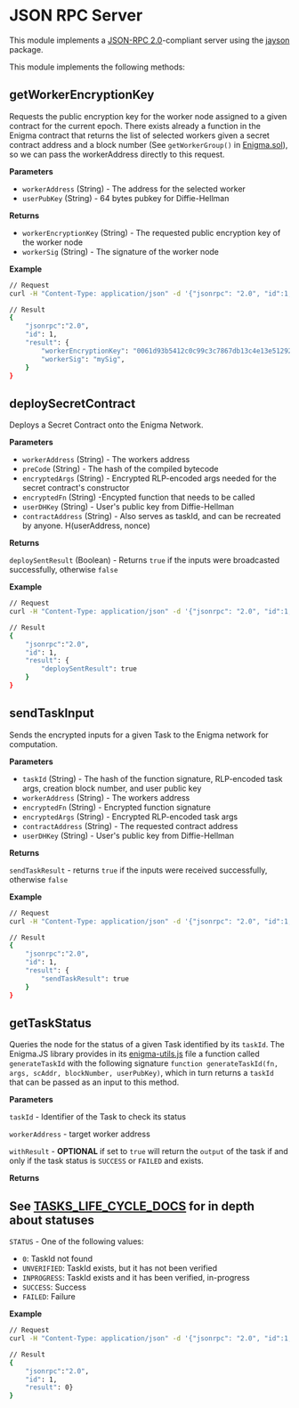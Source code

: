 # JSON RPC Server

This module implements a [JSON-RPC 2.0](https://www.jsonrpc.org/specification_)-compliant server using the [jayson](https://www.npmjs.com/package/jayson) package.

This module implements the following methods:

## getWorkerEncryptionKey

Requests the public encryption key for the worker node assigned to a given contract for the current epoch. There exists already a function in the Enigma contract that returns the list of selected workers given a secret contract address and a block number (See `getWorkerGroup()` in [Enigma.sol](https://github.com/enigmampc/enigma-contract-internal/blob/master/contracts/Enigma.sol)), so we can pass the workerAddress directly to this request.

**Parameters**

- `workerAddress` (String) - The address for the selected worker
- `userPubKey` (String) - 64 bytes pubkey for Diffie-Hellman

**Returns**

- `workerEncryptionKey` (String) - The requested public encryption key of the worker node
- `workerSig` (String) - The signature of the worker node

**Example**

```sh
// Request
curl -H "Content-Type: application/json" -d '{"jsonrpc": "2.0", "id":1, "method":"getWorkerEncryptionKey", "params": {"workerAddress": "0x627306090abaB3A6e1400e9345bC60c78a8BEf57", "userPubKey": "2ea8e4cefb78efd0725ed12b23b05079a0a433cc8a656f212accf58672fee44a20cfcaa50466237273e762e49ec912be61358d5e90bff56a53a0ed42abfe27e3"}}'

// Result
{
	"jsonrpc":"2.0",
	"id": 1,
	"result": {
	    "workerEncryptionKey": "0061d93b5412c0c99c3c7867db13c4e13e51292bd52565d002ecf845bb0cfd8adfa5459173364ea8aff3fe24054cca88581f6c3c5e928097b9d4d47fce12ae47",
	    "workerSig": "mySig",
	}
}
```
## deploySecretContract

Deploys a Secret Contract onto the Enigma Network.

**Parameters**

- `workerAddress` (String) - The workers address
- `preCode` (String) - The hash of the compiled bytecode
- `encryptedArgs` (String) - Encrypted RLP-encoded args needed for the secret contract's constructor
- `encryptedFn` (String) -Encypted function that needs to be called
- `userDHKey` (String) - User's public key from Diffie-Hellman
- `contractAddress` (String) - Also serves as taskId, and can be recreated by anyone. H(userAddress, nonce)

**Returns**

`deploySentResult` (Boolean) - Returns `true` if the inputs were broadcasted successfully, otherwise `false`


**Example**

```sh
// Request
curl -H "Content-Type: application/json" -d '{"jsonrpc": "2.0", "id":1, "method":"deploySecretContract", "params": {"preCode": "0xd8bba960831bacafe85a45f6e29d3d3cb7f61180cce79dc41d47ab6a18e195dc...", "encryptedArgs": "3cf8eb4f23632a59e3e2b21a25c6aa4538fde5253c7b50a10caa948e12ddc83f607790e4a0fb317cff8bde1a8b94f8e0e52741d9...", "encryptedFn": "0x5a380b9a7f5982f2b9fa69d952064e82cb4b6b9a718d98142da4b83a43d823455d75a35cc3600ba01fe4aa0f1b140006e98106a112e13e6f676d4bccb7c70cdd1c..", "userDHKey" : "...", "contractAddress":"...","workerAddress":"sign-address-of-worker"}}'

// Result
{
	"jsonrpc":"2.0",
	"id": 1,
	"result": {
	    "deploySentResult": true
	}
}
```

## sendTaskInput

Sends the encrypted inputs for a given Task to the Enigma network for computation.

**Parameters**

- `taskId` (String) - The hash of the function signature, RLP-encoded task args, creation block number, and user public key
- `workerAddress` (String) - The workers address
- `encryptedFn` (String) - Encrypted function signature
- `encryptedArgs` (String) - Encrypted RLP-encoded task args
- `contractAddress` (String) - The requested contract address
- `userDHKey` (String) - User's public key from Diffie-Hellman

**Returns**

`sendTaskResult` - returns `true` if the inputs were received successfully, otherwise `false`

**Example**

```sh
// Request
curl -H "Content-Type: application/json" -d '{"jsonrpc": "2.0", "id":1, "method":"sendTaskInput", "params": {"taskId": "0xdd839d251b7b16d0f52bb05b0ab4290abe0e44dd0044b2627ec7e5ce21815667", "workerAddress": "0x1232172b65584545221760E3D6668902B076321", "contractAddress": "0x8Fe32172b6648D9BB221760E3DE738902B076099", "encryptedFn": "1a4a67d6ad23c524d99019a3b778fded06185ab9b9f16b4d0ce8e7538d6cb8da5ea032f313baef3272c74ee161ec6f839bfafaf440", "encryptedArgs": "c346fe01a814be2939b77eb99a02017bb2ab2ca02f8e74854b8cae10c926b0082f8dca7f25afd48f53bcda5fc5dfaccf", "userDHKey": "04f542371d69af8ebe7c8a00bdc5a9d9f39969406d6c1396037ede55515845dda69e42145834e631628c628812d85c805e9da1c56415b32cf99d5ae900f1c1565c"}}'

// Result
{
	"jsonrpc":"2.0",
	"id": 1,
	"result": {
	    "sendTaskResult": true
	}
}
```

## getTaskStatus

Queries the node for the status of a given Task identified by its `taskId`. The Enigma.JS library provides in its [enigma-utils.js](https://github.com/enigmampc/enigma-contract-internal/blob/master/enigma-js/src/enigma-utils.js) file a function called `generateTaskId` with the following signature `function generateTaskId(fn, args, scAddr, blockNumber, userPubKey)`, which in turn returns a `taskId` that can be passed as an input to this method.

**Parameters**

`taskId` - Identifier of the Task to check its status

`workerAddress` - target worker address

`withResult` - **OPTIONAL** if set to `true` will return the `output` of the task if and only if the task status is `SUCCESS` or `FAILED` and exists. 

**Returns**

## **See [TASKS_LIFE_CYCLE_DOCS](../../docs/TASKS_LIFE_CYCLE_DOCS.md) for in depth about statuses**

`STATUS` - One of the following values:
- `0`: TaskId not found
- `UNVERIFIED`: TaskId exists, but it has not been verified
- `INPROGRESS`: TaskId exists and it has been verified, in-progress
- `SUCCESS`: Success
- `FAILED`: Failure

**Example**

```sh
// Request
curl -H "Content-Type: application/json" -d '{"jsonrpc": "2.0", "id":1, "method":"getTaskStatus", "params": ["0x9f4d74fc0cfd33501e38684274b65e44315ace570a66fd43315760a0891d5fae"] }'

// Result
{
	"jsonrpc":"2.0",
	"id": 1,
	"result": 0}
}
```
